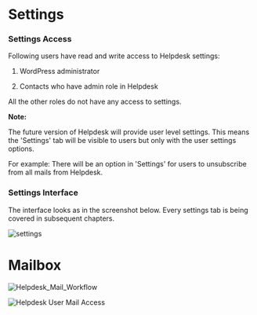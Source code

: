 # Settings

### Settings Access

Following users have read and write access to Helpdesk settings:

1. WordPress administrator

2. Contacts who have admin role in Helpdesk

All the other roles do not have any access to settings.

**Note:**

The future version of Helpdesk will provide user level settings. This means the 'Settings' tab will be visible to users but only with the user settings options.

For example: There will be an option in 'Settings' for users to unsubscribe from all mails from Helpdesk.

### Settings Interface

The interface looks as in the screenshot below. Every settings tab is being covered in subsequent chapters.

![settings](https://cloud.githubusercontent.com/assets/8191145/7652152/fd3ef2fa-fb26-11e4-9883-5a5512e35835.png)


# Mailbox

![Helpdesk_Mail_Workflow](http://git.rtcamp.com/uploads/rtbiz/rtbiz-helpdesk/b669c8b5b6/Helpdesk_Mail_Workflow.png)

![Helpdesk User Mail Access](http://git.rtcamp.com/uploads/rtbiz/rtbiz-helpdesk/c20ea9d3a5/Helpdesk_User_Mail_Access.png)

